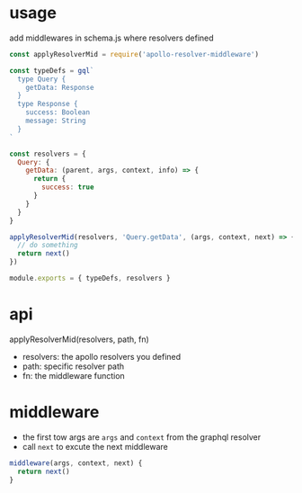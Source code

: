 # usage

add middlewares in schema.js where resolvers defined

```javascript
const applyResolverMid = require('apollo-resolver-middleware')

const typeDefs = gql`
  type Query {
    getData: Response
  }
  type Response {
    success: Boolean
    message: String
  }
`

const resolvers = {
  Query: {
    getData: (parent, args, context, info) => {
      return {
        success: true
      }
    }
  }
}

applyResolverMid(resolvers, 'Query.getData', (args, context, next) => {
  // do something
  return next()
})

module.exports = { typeDefs, resolvers }

```

# api

applyResolverMid(resolvers, path, fn)

- resolvers: the apollo resolvers you defined
- path: specific resolver path
- fn: the middleware function

# middleware
- the first tow args are `args` and `context` from the graphql resolver
- call `next` to excute the next middleware

```javascript
middleware(args, context, next) {
  return next()
}
```
